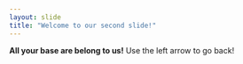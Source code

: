 ```yaml
---
layout: slide
title: "Welcome to our second slide!"
---
```

**All your base are belong to us!**
Use the left arrow to go back!
